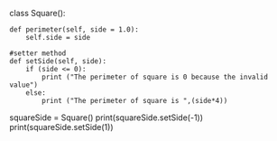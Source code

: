 class Square():
    
    def perimeter(self, side = 1.0):
        self.side = side
    
    #setter method
    def setSide(self, side):
        if (side <= 0):
            print ("The perimeter of square is 0 because the invalid value")
        else:
            print ("The perimeter of square is ",(side*4))
            
            
squareSide = Square()
print(squareSide.setSide(-1))
print(squareSide.setSide(1))
